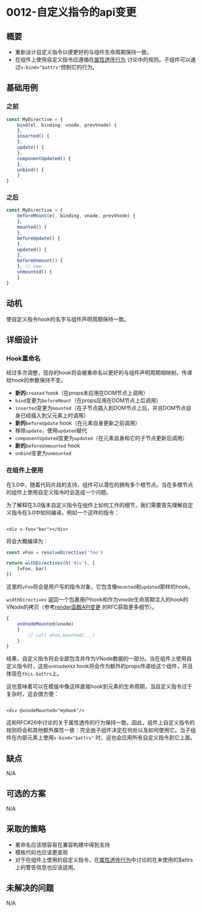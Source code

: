 # 0012-自定义指令的api变更

## 概要

- 重新设计自定义指令以便更好的与组件生命周期保持一致。
- 在组件上使用自定义指令应遵循在[属性透传行为](https://github.com/vuejs/rfcs/pull/26)
  讨论中的规则。子组件可以通过`v-bind="$attrs"`控制它的行为。

## 基础用例

### 之前

```js
const MyDirective = {
    bind(el, binding, vnode, prevVnode) {
    },
    inserted() {
    },
    update() {
    },
    componentUpdated() {
    },
    unbind() {
    }
}
```

### 之后

```js
const MyDirective = {
    beforeMount(el, binding, vnode, prevVnode) {
    },
    mounted() {
    },
    beforeUpdate() {
    },
    updated() {
    },
    beforeUnmount() {
    }, // new
    unmounted() {
    }
}
```

## 动机

使自定义指令hook的名字与组件声明周期保持一致。

## 详细设计

### Hook重命名

经过多次调整，现存的hook将会被重命名以更好的与组件声明周期相映射。传递给hook的参数保持不变。

- **新的**`created` hook（在props未应用在DOM节点上调用）
- `bind`变更为`beforeMount`（在props应用在DOM节点上后调用）
- `inserted`变更为`mounted`（在子节点插入到DOM节点上后，并且DOM节点自身已经插入到父元素上时调用）
- **新的**`beforeUpdate` hook（在元素自身更新之前调用）
- 移除`update`，使用`updated`替代
- `componentUpdated`变更为`updated`（在元素自身和它的子节点更新后调用）
- **新的**`beforeUnmounted` hook
- `unbind`变更为`unmounted`

### 在组件上使用

在3.0中，随着代码片段的支持，组件可以潜在的拥有多个根节点。当在多根节点的组件上使用自定义指令时会造成一个问题。

为了解释在3.0版本自定义指令在组件上如何工作的细节，我们需要首先理解自定义指令在3.0中如何编译。例如一个这样的指令：

```vue

<div v-foo="bar"></div>

```

将会大概编译为：

```js
const vFoo = resolveDirective('foo')

return withDirectives(h('div'), [
    [vFoo, bar]
])
```

这里的`vFoo`将会是用户写的指令对象，它包含像`mounted`和`updated`那样的hook。

`widthDirectives`
返回一个包裹用户hook和作为vnode生命周期注入的hook的VNode的拷贝（参考[render函数API变更](/vue-ecology/rfcs/0008-render-function-api-change.md)
的RFC获取更多细节）。

```js
{
    onVnodeMounted(vnode)
    {
        // call vFoo.mounted(...)
    }
}
```

结果，自定义指令将会全部包含并作为VNode数据的一部分。当在组件上使用自定义指令时，这些`onVnodeXXX`
hook将会作为额外的props传递给这个组件，并且体现在`this.$attrs`上。

这也意味着可以在模版中像这样直接hook到元素的生命周期，当自定义指令过于复杂时，这会很方便：

```vue

<div @vnodeMounted="myHook"/>

```

这和RFC#26中讨论的关于属性透传的行为保持一致。因此，组件上自定义指令的规则将会和其他额外属性一致：完全由子组件决定在何处以及如何使用它。当子组件在内部元素上使用`v-bind="$attrs"`
时，这也会应用所有自定义指令到它上面。

## 缺点

N/A

## 可选的方案

N/A

## 采取的策略

- 重命名应该很容易在兼容构建中得到支持
- 模板代码也应该更直观
- 对于在组件上使用的自定义指令，在[属性透传行为](https://github.com/vuejs/rfcs/pull/26)中讨论的在未使用的$attrs上的警告信息也应该适用。

## 未解决的问题

N/A
